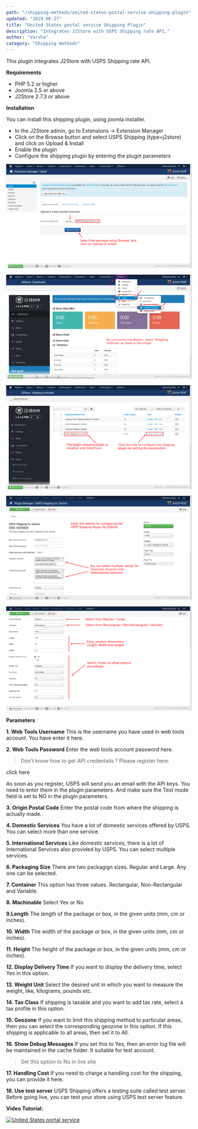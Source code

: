 ```yaml
---
path: "/shipping-methods/united-states-postal-service-shipping-plugin"
updated: "2019-06-27"
title: "United States postal service Shipping Plugin"
description: "Integrates J2Store with USPS Shipping rate API."
author: "Varsha"
category: "Shipping methods"
---
```


This plugin integrates J2Store with USPS Shipping rate API.

**Requirements**

* PHP 5.2 or higher
* Joomla 2.5 or above
* J2Store 2.7.3 or above

**Installation**

You can install this shipping plugin, using joomla installer.

* In the J2Store admin, go to Extensions -> Extension Manager
* Click on the Browse button and select USPS Shipping (type=j2store) and click on Upload & Install
* Enable the plugin
* Configure the shipping plugin by entering the plugin parameters

![usps1](https://raw.githubusercontent.com/j2store/doc-images/master//shipping-methods/US-poratl-service-shipping-plugin/usps-ship-install.png)

![usps2](https://raw.githubusercontent.com/j2store/doc-images/master//shipping-methods/US-poratl-service-shipping-plugin/aus-ship-doc-1.png)

![usps3](https://raw.githubusercontent.com/j2store/doc-images/master//shipping-methods/US-poratl-service-shipping-plugin/usps-ship-method-list.png)

![usps4](https://raw.githubusercontent.com/j2store/doc-images/master//shipping-methods/US-poratl-service-shipping-plugin/usps-ship-config-1.png)

![usps5](https://raw.githubusercontent.com/j2store/doc-images/master//shipping-methods/US-poratl-service-shipping-plugin/usps-ship-config-2.png)

**Parameters**

**1. Web Tools Username**
This is the username you have used in web tools account. You have enter it here.

**2. Web Tools Password**
Enter the web tools account password here.

> Don't know how to get API credentails ? 
Please register here:

<link-text url =¨https://www.usps.com/business/web-tools-apis/welcome.htm¨ target = ¨_blank¨ rel = ¨noopener¨> click here </link-text>

As soon as you register, USPS will send you an email with the API keys. You need to enter them in the plugin parameters.
And make sure the Test mode field is set to NO in the plugin parameters.

**3. Origin Postal Code**
Enter the postal code from where the shipping is actually made.

**4. Domestic Services**
You have a lot of domestic services offered by USPS. You can select more than one service.

**5. International Services**
Like domestic services, there is a lot of International Services also provided by USPS. You can select multiple services.

**6. Packaging Size**
There are two packagign sizes. Regular and Large. Any one can be selected.

**7. Container**
This option has three values. Rectangular, Non-Rectangular and Variable.

**8. Machinable**
Select Yes or No

**9.Length**
The length of the package or box, in the given units (mm, cm or inches).

**10. Width**
The width of the package or box, in the given units (mm, cm or inches).

**11. Height**
The height of the package or box, in the given units (mm, cm or inches).

**12. Display Delivery Time**
If you want to display the delivery time, select Yes in this option.

**13. Weight Unit**
Select the desired unit in which you want to measure the weight, like, kilograms, pounds etc.

**14. Tax Class**
If shipping is taxable and you want to add tax rate, select a tax profile in this option.

**15. Geozone**
If you want to limit this shipping method to particular areas, then you can select the corresponding geozone in this option. If this shipping is applicable to all areas, then set it to All.

**16. Show Debug Messages**
If you set this to Yes, then an error log file will be maintained in the cache folder. It suitable for test account.

> Set this option to No in live site

**17. Handling Cost**
If you need to charge a handling cost for the shipping, you can provide it here.

**18. Use test server**
USPS Shipping offers a testing suite called test server. Before going live, you can test your store using USPS test server feature.

**Video Tutorial:**

[![United States portal service](https://img.youtube.com/vi/51J1UkeRu3Y/0.jpg)](https://youtu.be/HwnsutfFxgw "USPS postal service")
